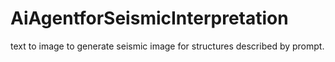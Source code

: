 # AiAgentforSeismicInterpretation
text to image to generate seismic image for structures described by prompt.
